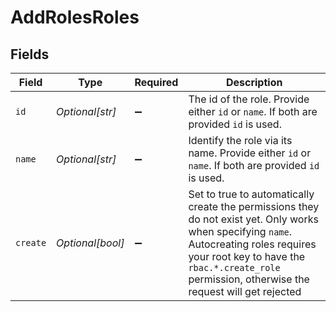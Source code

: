 # AddRolesRoles


## Fields

| Field                                                                                                                                                                                                                                                      | Type                                                                                                                                                                                                                                                       | Required                                                                                                                                                                                                                                                   | Description                                                                                                                                                                                                                                                |
| ---------------------------------------------------------------------------------------------------------------------------------------------------------------------------------------------------------------------------------------------------------- | ---------------------------------------------------------------------------------------------------------------------------------------------------------------------------------------------------------------------------------------------------------- | ---------------------------------------------------------------------------------------------------------------------------------------------------------------------------------------------------------------------------------------------------------- | ---------------------------------------------------------------------------------------------------------------------------------------------------------------------------------------------------------------------------------------------------------- |
| `id`                                                                                                                                                                                                                                                       | *Optional[str]*                                                                                                                                                                                                                                            | :heavy_minus_sign:                                                                                                                                                                                                                                         | The id of the role. Provide either `id` or `name`. If both are provided `id` is used.                                                                                                                                                                      |
| `name`                                                                                                                                                                                                                                                     | *Optional[str]*                                                                                                                                                                                                                                            | :heavy_minus_sign:                                                                                                                                                                                                                                         | Identify the role via its name. Provide either `id` or `name`. If both are provided `id` is used.                                                                                                                                                          |
| `create`                                                                                                                                                                                                                                                   | *Optional[bool]*                                                                                                                                                                                                                                           | :heavy_minus_sign:                                                                                                                                                                                                                                         | Set to true to automatically create the permissions they do not exist yet. Only works when specifying `name`.<br/>              Autocreating roles requires your root key to have the `rbac.*.create_role` permission, otherwise the request will get rejected |